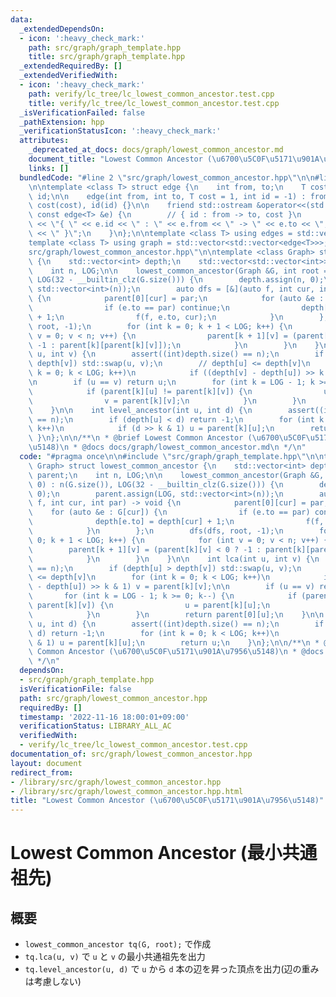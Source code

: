```yaml
---
data:
  _extendedDependsOn:
  - icon: ':heavy_check_mark:'
    path: src/graph/graph_template.hpp
    title: src/graph/graph_template.hpp
  _extendedRequiredBy: []
  _extendedVerifiedWith:
  - icon: ':heavy_check_mark:'
    path: verify/lc_tree/lc_lowest_common_ancestor.test.cpp
    title: verify/lc_tree/lc_lowest_common_ancestor.test.cpp
  _isVerificationFailed: false
  _pathExtension: hpp
  _verificationStatusIcon: ':heavy_check_mark:'
  attributes:
    _deprecated_at_docs: docs/graph/lowest_common_ancestor.md
    document_title: "Lowest Common Ancestor (\u6700\u5C0F\u5171\u901A\u7956\u5148)"
    links: []
  bundledCode: "#line 2 \"src/graph/lowest_common_ancestor.hpp\"\n\n#line 2 \"src/graph/graph_template.hpp\"\
    \n\ntemplate <class T> struct edge {\n    int from, to;\n    T cost;\n    int\
    \ id;\n\n    edge(int from, int to, T cost = 1, int id = -1) : from(from), to(to),\
    \ cost(cost), id(id) {}\n\n    friend std::ostream &operator<<(std::ostream &os,\
    \ const edge<T> &e) {\n        // { id : from -> to, cost }\n        return os\
    \ << \"{ \" << e.id << \" : \" << e.from << \" -> \" << e.to << \", \" << e.cost\
    \ << \" }\";\n    }\n};\n\ntemplate <class T> using edges = std::vector<edge<T>>;\n\
    template <class T> using graph = std::vector<std::vector<edge<T>>>;\n#line 4 \"\
    src/graph/lowest_common_ancestor.hpp\"\n\ntemplate <class Graph> struct lowest_common_ancestor\
    \ {\n    std::vector<int> depth;\n    std::vector<std::vector<int>> parent;\n\
    \    int n, LOG;\n\n    lowest_common_ancestor(Graph &G, int root = 0) : n(G.size()),\
    \ LOG(32 - __builtin_clz(G.size())) {\n        depth.assign(n, 0);\n        parent.assign(LOG,\
    \ std::vector<int>(n));\n        auto dfs = [&](auto f, int cur, int par) -> void\
    \ {\n            parent[0][cur] = par;\n            for (auto &e : G[cur]) {\n\
    \                if (e.to == par) continue;\n                depth[e.to] = depth[cur]\
    \ + 1;\n                f(f, e.to, cur);\n            }\n        };\n        dfs(dfs,\
    \ root, -1);\n        for (int k = 0; k + 1 < LOG; k++) {\n            for (int\
    \ v = 0; v < n; v++) {\n                parent[k + 1][v] = (parent[k][v] < 0 ?\
    \ -1 : parent[k][parent[k][v]]);\n            }\n        }\n    }\n\n    int lca(int\
    \ u, int v) {\n        assert((int)depth.size() == n);\n        if (depth[u] >\
    \ depth[v]) std::swap(u, v);\n        // depth[u] <= depth[v]\n        for (int\
    \ k = 0; k < LOG; k++)\n            if ((depth[v] - depth[u]) >> k & 1) v = parent[k][v];\n\
    \n        if (u == v) return u;\n        for (int k = LOG - 1; k >= 0; k--) {\n\
    \            if (parent[k][u] != parent[k][v]) {\n                u = parent[k][u];\n\
    \                v = parent[k][v];\n            }\n        }\n        return parent[0][u];\n\
    \    }\n\n    int level_ancestor(int u, int d) {\n        assert((int)depth.size()\
    \ == n);\n        if (depth[u] < d) return -1;\n        for (int k = 0; k < LOG;\
    \ k++)\n            if (d >> k & 1) u = parent[k][u];\n        return u;\n   \
    \ }\n};\n\n/**\n * @brief Lowest Common Ancestor (\u6700\u5C0F\u5171\u901A\u7956\
    \u5148)\n * @docs docs/graph/lowest_common_ancestor.md\n */\n"
  code: "#pragma once\n\n#include \"src/graph/graph_template.hpp\"\n\ntemplate <class\
    \ Graph> struct lowest_common_ancestor {\n    std::vector<int> depth;\n    std::vector<std::vector<int>>\
    \ parent;\n    int n, LOG;\n\n    lowest_common_ancestor(Graph &G, int root =\
    \ 0) : n(G.size()), LOG(32 - __builtin_clz(G.size())) {\n        depth.assign(n,\
    \ 0);\n        parent.assign(LOG, std::vector<int>(n));\n        auto dfs = [&](auto\
    \ f, int cur, int par) -> void {\n            parent[0][cur] = par;\n        \
    \    for (auto &e : G[cur]) {\n                if (e.to == par) continue;\n  \
    \              depth[e.to] = depth[cur] + 1;\n                f(f, e.to, cur);\n\
    \            }\n        };\n        dfs(dfs, root, -1);\n        for (int k =\
    \ 0; k + 1 < LOG; k++) {\n            for (int v = 0; v < n; v++) {\n        \
    \        parent[k + 1][v] = (parent[k][v] < 0 ? -1 : parent[k][parent[k][v]]);\n\
    \            }\n        }\n    }\n\n    int lca(int u, int v) {\n        assert((int)depth.size()\
    \ == n);\n        if (depth[u] > depth[v]) std::swap(u, v);\n        // depth[u]\
    \ <= depth[v]\n        for (int k = 0; k < LOG; k++)\n            if ((depth[v]\
    \ - depth[u]) >> k & 1) v = parent[k][v];\n\n        if (u == v) return u;\n \
    \       for (int k = LOG - 1; k >= 0; k--) {\n            if (parent[k][u] !=\
    \ parent[k][v]) {\n                u = parent[k][u];\n                v = parent[k][v];\n\
    \            }\n        }\n        return parent[0][u];\n    }\n\n    int level_ancestor(int\
    \ u, int d) {\n        assert((int)depth.size() == n);\n        if (depth[u] <\
    \ d) return -1;\n        for (int k = 0; k < LOG; k++)\n            if (d >> k\
    \ & 1) u = parent[k][u];\n        return u;\n    }\n};\n\n/**\n * @brief Lowest\
    \ Common Ancestor (\u6700\u5C0F\u5171\u901A\u7956\u5148)\n * @docs docs/graph/lowest_common_ancestor.md\n\
    \ */\n"
  dependsOn:
  - src/graph/graph_template.hpp
  isVerificationFile: false
  path: src/graph/lowest_common_ancestor.hpp
  requiredBy: []
  timestamp: '2022-11-16 18:00:01+09:00'
  verificationStatus: LIBRARY_ALL_AC
  verifiedWith:
  - verify/lc_tree/lc_lowest_common_ancestor.test.cpp
documentation_of: src/graph/lowest_common_ancestor.hpp
layout: document
redirect_from:
- /library/src/graph/lowest_common_ancestor.hpp
- /library/src/graph/lowest_common_ancestor.hpp.html
title: "Lowest Common Ancestor (\u6700\u5C0F\u5171\u901A\u7956\u5148)"
---
```

# Lowest Common Ancestor (最小共通祖先)

## 概要

- `lowest_common_ancestor tq(G, root);` で作成
- `tq.lca(u, v)` で `u` と `v` の最小共通祖先を出力
- `tq.level_ancestor(u, d)` で `u` から `d` 本の辺を昇った頂点を出力(辺の重みは考慮しない)

